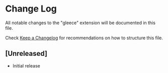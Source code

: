 # Change Log

All notable changes to the "gleece" extension will be documented in this file.

Check [Keep a Changelog](http://keepachangelog.com/) for recommendations on how to structure this file.

## [Unreleased]

- Initial release